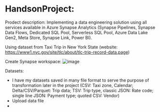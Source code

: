 # HandsonProject:
Prodect description: Implementing a data engineering solution using all services available in Azure Synapse Analytics (Synapse Pipelines, Synapse Data Flows, Dedicated SQL Pool, Serverless SQL Pool, Azure Data Lake Gen2, Meta Store, Synapse Link, Power BI). 

Using dataset from Taxi Trip in New York State (website: https://www1.nyc.gov/site/tlc/about/tlc-trip-record-data.page)

Create Synapse workspace:
![image](https://github.com/britneydang/HandsonProject-Taxi/assets/110323703/752534ea-01e4-4cbc-8d2f-876fa93b01d6)

Datasets:
- I have my datasets saved in many file format to serve the purpose of transformation later in the project (CSV: Taxi zone, Calendar; Delta/CSV/Parquet: Trip data; TSV: Trip type, classic JSON: Rate code; single line JSON: Payment type; quoted CSV: Vendor)
- Upload data file 
- 
